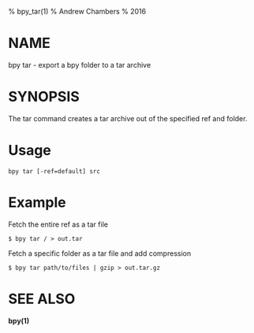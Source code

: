 % bpy_tar(1)
% Andrew Chambers
% 2016

# NAME

bpy tar - export a bpy folder to a tar archive

# SYNOPSIS

The tar command creates a tar archive out of the specified ref and folder.

# Usage

```bpy tar [-ref=default] src```

# Example

Fetch the entire ref as a tar file

```
$ bpy tar / > out.tar
```

Fetch a specific folder as a tar file and add compression

```
$ bpy tar path/to/files | gzip > out.tar.gz
```

# SEE ALSO

**bpy(1)**
